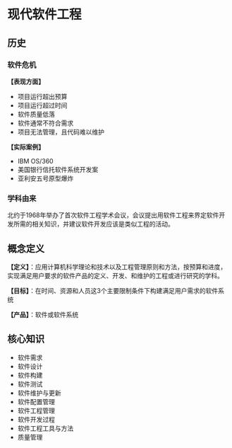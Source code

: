 # 现代软件工程

## 历史

### 软件危机

**【表现方面】**

- 项目运行超出预算
- 项目运行超过时间
- 软件质量低落
- 软件通常不符合需求
- 项目无法管理，且代码难以维护

**【实际案例】**

- IBM OS/360
- 美国银行信托软件系统开发案
- 亚利安五号原型爆炸

### 学科由来

北约于1968年举办了首次软件工程学术会议，会议提出用软件工程来界定软件开发所需的相关知识，并建议软件开发应该是类似工程的活动。

## 概念定义

**【定义】**：应用计算机科学理论和技术以及工程管理原则和方法，按预算和进度，实现满足用户要求的软件产品的定义、开发、和维护的工程或进行研究的学科。

**【目标】**：在时间、资源和人员这3个主要限制条件下构建满足用户需求的软件系统

**【产品】**：软件或软件系统

## 核心知识

- 软件需求
- 软件设计
- 软件构建
- 软件测试
- 软件维护与更新
- 软件配置管理
- 软件工程管理
- 软件开发过程
- 软件工程工具与方法
- 质量管理
